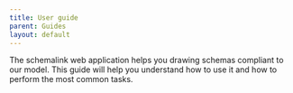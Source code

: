 ```yaml
---
title: User guide
parent: Guides
layout: default
---
```


The schemalink web application helps you drawing schemas compliant to our model.
This guide will help you understand how to use it and how to perform the most
common tasks.
